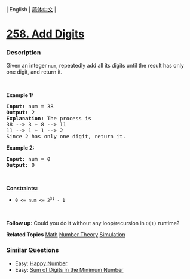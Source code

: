 | English | [简体中文](README.md) |

# [258. Add Digits](https://leetcode-cn.com/problems/add-digits)
 ### Description
<p>Given an integer <code>num</code>, repeatedly add all its digits until the result has only one digit, and return it.</p>

<p>&nbsp;</p>
<p><strong>Example 1:</strong></p>

<pre>
<strong>Input:</strong> num = 38
<strong>Output:</strong> 2
<strong>Explanation:</strong> The process is
38 --&gt; 3 + 8 --&gt; 11
11 --&gt; 1 + 1 --&gt; 2 
Since 2 has only one digit, return it.
</pre>

<p><strong>Example 2:</strong></p>

<pre>
<strong>Input:</strong> num = 0
<strong>Output:</strong> 0
</pre>

<p>&nbsp;</p>
<p><strong>Constraints:</strong></p>

<ul>
	<li><code>0 &lt;= num &lt;= 2<sup>31</sup> - 1</code></li>
</ul>

<p>&nbsp;</p>
<p><strong>Follow up:</strong> Could you do it without any loop/recursion in <code>O(1)</code> runtime?</p>

**Related Topics**  [Math](https://leetcode-cn.com/tag/math) [Number Theory](https://leetcode-cn.com/tag/number-theory) [Simulation](https://leetcode-cn.com/tag/simulation) 

### Similar Questions
 - Easy:	[Happy Number](https://leetcode-cn.com/problems/happy-number) 
 - Easy:	[Sum of Digits in the Minimum Number](https://leetcode-cn.com/problems/sum-of-digits-in-the-minimum-number) 
